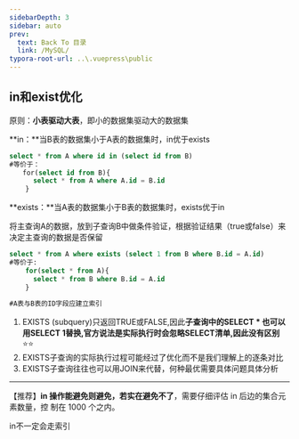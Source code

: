 ```yaml
---
sidebarDepth: 3
sidebar: auto
prev:
  text: Back To 目录
  link: /MySQL/
typora-root-url: ..\.vuepress\public
---
```




## in和exist优化

原则：**小表驱动大表**，即小的数据集驱动大的数据集

**in：**当B表的数据集小于A表的数据集时，in优于exists 

```sql
select * from A where id in (select id from B)  
#等价于：
　　for(select id from B){
      select * from A where A.id = B.id
    }           
```

 **exists：**当A表的数据集小于B表的数据集时，exists优于in

将主查询A的数据，放到子查询B中做条件验证，根据验证结果（true或false）来决定主查询的数据是否保留

```sql
select * from A where exists (select 1 from B where B.id = A.id)
#等价于:
    for(select * from A){
      select * from B where B.id = A.id
    }
    
#A表与B表的ID字段应建立索引
```

1. EXISTS (subquery)只返回TRUE或FALSE,因此**子查询中的SELECT * 也可以用SELECT 1替换,官方说法是实际执行时会忽略SELECT清单,因此没有区别**⭐⭐
2. EXISTS子查询的实际执行过程可能经过了优化而不是我们理解上的逐条对比
3. EXISTS子查询往往也可以用JOIN来代替，何种最优需要具体问题具体分析

---------

【推荐】**in 操作能避免则避免，若实在避免不了**，需要仔细评估 in 后边的集合元素数量，控 制在 1000 个之内。

in不一定会走索引

